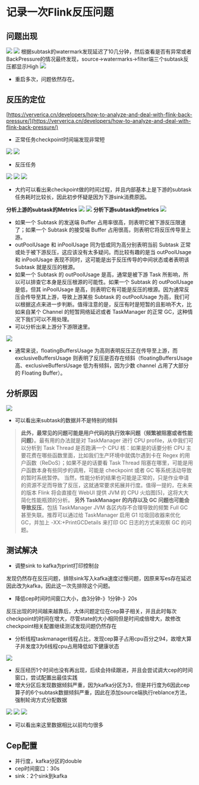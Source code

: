 # 记录一次Flink反压问题

## 问题出现

![](https://cdn.nlark.com/yuque/0/2020/png/361846/1587034351686-7c2bc225-de81-484a-9f4c-ff38f358a632.png#align=left\&display=inline\&height=372\&margin=%5Bobject%20Object%5D\&originHeight=372\&originWidth=1460\&size=0\&status=done\&style=none\&width=1460) ![](https://cdn.nlark.com/yuque/0/2020/png/361846/1587034351663-02121784-a3cc-42eb-ba4a-714912269fbd.png#align=left\&display=inline\&height=166\&margin=%5Bobject%20Object%5D\&originHeight=166\&originWidth=732\&size=0\&status=done\&style=none\&width=732) 根据subtask的watermark发现延迟了10几分钟，然后查看是否有异常或者BackPressure的情况最终发现，source->watermarks->filter端三个subtask反压都显示High ![](https://cdn.nlark.com/yuque/0/2020/png/361846/1587034351603-48eae46b-8bea-480c-8240-9d47926f34e8.png#align=left\&display=inline\&height=556\&margin=%5Bobject%20Object%5D\&originHeight=556\&originWidth=1542\&size=0\&status=done\&style=none\&width=1542) &#x20;

* 重启多次，问题依然存在。

## 反压的定位

[https://ververica.cn/developers/how-to-analyze-and-deal-with-flink-back-pressure/](https://ververica.cn/developers/how-to-analyze-and-deal-with-flink-back-pressure/)

* 正常任务checkpoint时间端发现非常短

![](https://cdn.nlark.com/yuque/0/2020/png/361846/1587034351712-897811f8-6b9c-4850-980a-5499f4263054.png#align=left\&display=inline\&height=730\&margin=%5Bobject%20Object%5D\&originHeight=651\&originWidth=1920\&size=0\&status=done\&style=none\&width=2152) ![](https://cdn.nlark.com/yuque/0/2020/png/361846/1587034351598-90968eeb-f12b-427e-9e8c-a1f32798e3cc.png#align=left\&display=inline\&height=872\&margin=%5Bobject%20Object%5D\&originHeight=737\&originWidth=1920\&size=0\&status=done\&style=none\&width=2272)

* 反压任务

![](https://cdn.nlark.com/yuque/0/2020/png/361846/1587034351632-946dfa8f-128a-45df-8828-31b19ab4c640.png#align=left\&display=inline\&height=670\&margin=%5Bobject%20Object%5D\&originHeight=670\&originWidth=2370\&size=0\&status=done\&style=none\&width=2370) ![](https://cdn.nlark.com/yuque/0/2020/png/361846/1587034352170-e68b986e-a029-493c-98a1-0f4f646f4cf5.png#align=left\&display=inline\&height=464\&margin=%5Bobject%20Object%5D\&originHeight=374\&originWidth=1920\&size=0\&status=done\&style=none\&width=2382) ![](https://cdn.nlark.com/yuque/0/2020/png/361846/1587034351686-22e6a56f-8571-4b0f-9e24-91bcf9cf860f.png#align=left\&display=inline\&height=1266\&margin=%5Bobject%20Object%5D\&originHeight=920\&originWidth=1920\&size=0\&status=done\&style=none\&width=2642)

* 大约可以看出来checkpoint做的时间过程，并且内部基本上是下游的subtask任务耗时比较长，因此初步怀疑是因为下游sink消费原因。

**分析上游的subtask的Metrics** ![](https://cdn.nlark.com/yuque/0/2020/png/361846/1587034351683-588c48ed-6337-4fab-bdac-3f4765a9857d.png#align=left\&display=inline\&height=538\&margin=%5Bobject%20Object%5D\&originHeight=538\&originWidth=1462\&size=0\&status=done\&style=none\&width=1462) ![](https://cdn.nlark.com/yuque/0/2020/png/361846/1587034351642-49fda873-f991-4dd0-8146-e8bf7a640033.png#align=left\&display=inline\&height=720\&margin=%5Bobject%20Object%5D\&originHeight=720\&originWidth=1574\&size=0\&status=done\&style=none\&width=1574) **分析下游subtask的metrics** ![](https://cdn.nlark.com/yuque/0/2020/png/361846/1587034351595-219b38bf-159d-4ede-ab25-a37130ec5ab3.png#align=left\&display=inline\&height=516\&margin=%5Bobject%20Object%5D\&originHeight=516\&originWidth=1416\&size=0\&status=done\&style=none\&width=1416)

* 如果一个 Subtask 的发送端 Buffer 占用率很高，则表明它被下游反压限速了；如果一个 Subtask 的接受端 Buffer 占用很高，则表明它将反压传导至上游。
* outPoolUsage 和 inPoolUsage 同为低或同为高分别表明当前 Subtask 正常或处于被下游反压，这应该没有太多疑问。而比较有趣的是当 outPoolUsage 和 inPoolUsage 表现不同时，这可能是出于反压传导的中间状态或者表明该 Subtask 就是反压的根源。
* 如果一个 Subtask 的 outPoolUsage 是高，通常是被下游 Task 所影响，所以可以排查它本身是反压根源的可能性。如果一个 Subtask 的 outPoolUsage 是低，但其 inPoolUsage 是高，则表明它有可能是反压的根源。因为通常反压会传导至其上游，导致上游某些 Subtask 的 outPoolUsage 为高，我们可以根据这点来进一步判断。值得注意的是，反压有时是短暂的且影响不大，比如来自某个 Channel 的短暂网络延迟或者 TaskManager 的正常 GC，这种情况下我们可以不用处理。
* 可以分析出来上游分下游限速里。

![](https://cdn.nlark.com/yuque/0/2020/png/361846/1587034352017-4fc649c2-6ae7-4b8f-9c98-3d919a184f9f.png#align=left\&display=inline\&height=584\&margin=%5Bobject%20Object%5D\&originHeight=584\&originWidth=1506\&size=0\&status=done\&style=none\&width=1506)

* 通常来说，floatingBuffersUsage 为高则表明反压正在传导至上游，而 exclusiveBuffersUsage 则表明了反压是否存在倾斜（floatingBuffersUsage 高、exclusiveBuffersUsage 低为有倾斜，因为少数 channel 占用了大部分的 Floating Buffer）。

&#x20;

## 分析原因

![](https://cdn.nlark.com/yuque/0/2020/png/361846/1587034351637-51c7a177-19e0-46af-adb1-f6e1ebd83e5e.png#align=left\&display=inline\&height=462\&margin=%5Bobject%20Object%5D\&originHeight=462\&originWidth=1722\&size=0\&status=done\&style=none\&width=1722)

* 可以看出来subtask的数据并不是特别的倾斜

> **此外，最常见的问题可能是用户代码的执行效率问题（频繁被阻塞或者性能问题）**。最有用的办法就是对 TaskManager 进行 CPU profile，从中我们可以分析到 Task Thread 是否跑满一个 CPU 核：如果是的话要分析 CPU 主要花费在哪些函数里面，比如我们生产环境中就偶尔遇到卡在 Regex 的用户函数（ReDoS）；如果不是的话要看 Task Thread 阻塞在哪里，可能是用户函数本身有些同步的调用，可能是 checkpoint 或者 GC 等系统活动导致的暂时系统暂停。 当然，性能分析的结果也可能是正常的，只是作业申请的资源不足而导致了反压，这就通常要求拓展并行度。值得一提的，在未来的版本 Flink 将会直接在 WebUI 提供 JVM 的 CPU 火焰图\[5]，这将大大简化性能瓶颈的分析。 **另外 TaskManager 的内存以及 GC 问题也可能会导致反压**，包括 TaskManager JVM 各区内存不合理导致的频繁 Full GC 甚至失联。推荐可以通过给 TaskManager 启用 G1 垃圾回收器来优化 GC，并加上 -XX:+PrintGCDetails 来打印 GC 日志的方式来观察 GC 的问题。

## 测试解决

* 调整sink to kafka为print打印控制台

发现仍然存在反压问题，排除sink写入kafka速度过慢问题，因原来写es存在延迟因此改为kafka，因此这一次先排除这个问题。

* 降低cep时间时间窗口大小，由3分钟-》1分钟-》20s

反压出现的时间越来越靠后，大体问题定位在cep算子相关，并且此时每次checkpoint的时间在增大，尽管state的大小相同但是时间成倍增大，故修改checkpoint相关配置继续测试发现问题仍然存在

* 分析线程taskmanager线程占比，发现cep算子占用cpu百分之94，故增大算子并发度3为6线程cpu占用降低如下健康状态

![](https://cdn.nlark.com/yuque/0/2020/png/361846/1587034352181-0867f21e-a060-44fc-932d-970afc6634d8.png#align=left\&display=inline\&height=1530\&margin=%5Bobject%20Object%5D\&originHeight=1235\&originWidth=1920\&size=0\&status=done\&style=none\&width=2378)

* 反压经历1个时间也没有再出现，后续会持续跟进，并且会尝试调大cep的时间窗口，尝试配置出最佳实践
* 增大分区后发现数据倾斜严重，因为kafka分区为3，但是并行度为6因此cep算子的6个subtask数据倾斜严重，因此在添加source端执行reblance方法，强制轮询方式分配数据

![](https://cdn.nlark.com/yuque/0/2020/png/361846/1587092048094-5efc6856-0b8f-48e4-beed-76dc58c70a0c.png#align=left\&display=inline\&height=1011\&margin=%5Bobject%20Object%5D\&originHeight=1011\&originWidth=1920\&size=0\&status=done\&style=none\&width=2618) ![](https://cdn.nlark.com/yuque/0/2020/png/361846/1587092048384-b2fb5b8d-2019-4632-8d5e-0b73dc27adea.png#align=left\&display=inline\&height=698\&margin=%5Bobject%20Object%5D\&originHeight=698\&originWidth=1838\&size=0\&status=done\&style=none\&width=1838) ![](https://cdn.nlark.com/yuque/0/2020/png/361846/1587092048119-cd6fa5ae-0d94-41b7-8487-40a99cfa1513.png#align=left\&display=inline\&height=748\&margin=%5Bobject%20Object%5D\&originHeight=748\&originWidth=1884\&size=0\&status=done\&style=none\&width=1884)

* 可以看出来这里数据相比以前均匀很多

## Cep配置

* 并行度，kafka分区的double
* cep时间窗口：30s
* sink：2个sink到kafka
